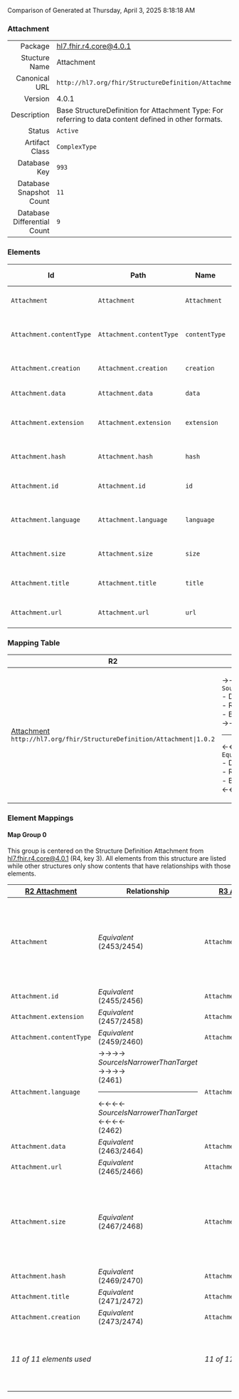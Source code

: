 Comparison of 
Generated at Thursday, April 3, 2025 8:18:18 AM

### Attachment

|      |     |
| ---: | --- |
| Package | hl7.fhir.r4.core@4.0.1 |
| Stucture Name | Attachment |
| Canonical URL | `http://hl7.org/fhir/StructureDefinition/Attachment` |
| Version | 4.0.1 |
| Description | Base StructureDefinition for Attachment Type: For referring to data content defined in other formats. |
| Status | `Active` |
| Artifact Class | `ComplexType` |
| Database Key | `993` |
| Database Snapshot Count | `11` |
| Database Differential Count | `9` |

### Elements

| Id | Path | Name | Base Path | Short | Cardinality | Collated Type | Binding Strength | Binding Value Set |
| -- | ---- | ---- | --------- | ----- | ----------- | ------------- | ---------------- | ----------------- |
| `Attachment` | `Attachment` | `Attachment` | Attachment | Content in a format defined elsewhere | 0..* | Attachment |  |  |
| `Attachment.contentType` | `Attachment.contentType` | `contentType` | Attachment.contentType | Mime type of the content, with charset etc. | 0..1 | code | `Required` | `http://hl7.org/fhir/ValueSet/mimetypes|4.0.1` |
| `Attachment.creation` | `Attachment.creation` | `creation` | Attachment.creation | Date attachment was first created | 0..1 | dateTime |  |  |
| `Attachment.data` | `Attachment.data` | `data` | Attachment.data | Data inline, base64ed | 0..1 | base64Binary |  |  |
| `Attachment.extension` | `Attachment.extension` | `extension` | Element.extension | Additional content defined by implementations | 0..* | Extension |  |  |
| `Attachment.hash` | `Attachment.hash` | `hash` | Attachment.hash | Hash of the data (sha-1, base64ed) | 0..1 | base64Binary |  |  |
| `Attachment.id` | `Attachment.id` | `id` | Element.id | Unique id for inter-element referencing | 0..1 | id |  |  |
| `Attachment.language` | `Attachment.language` | `language` | Attachment.language | Human language of the content (BCP-47) | 0..1 | code | `Required` | `http://hl7.org/fhir/ValueSet/all-languages` |
| `Attachment.size` | `Attachment.size` | `size` | Attachment.size | Number of bytes of content (if url provided) | 0..1 | unsignedInt |  |  |
| `Attachment.title` | `Attachment.title` | `title` | Attachment.title | Label to display in place of the data | 0..1 | string |  |  |
| `Attachment.url` | `Attachment.url` | `url` | Attachment.url | Uri where the data can be found | 0..1 | url |  |  |
### Mapping Table

| R2 | Comparison | R3 | Comparison | R4 | Comparison | R4B | Comparison | R5
| --- | --- | --- | --- | --- | --- | --- | --- | ---
| [Attachment](/docs/R2/ComplexTypes/Attachment.md)<br/> `http://hl7.org/fhir/StructureDefinition/Attachment\|1.0.2` | →→→→→→→<br/>`SourceIsNarrowerThanTarget`<br/>- DBKey: `49`<br/>- Reviewed: `n/a`<br/>- By: `n/a`<br/>→→→→→→→<hr/>←←←←←←←<br/>`Equivalent`<br/>- DBKey: `216`<br/>- Reviewed: `n/a`<br/>- By: `n/a`<br/>←←←←←←←| [Attachment](/docs/R3/ComplexTypes/Attachment.md)<br/> `http://hl7.org/fhir/StructureDefinition/Attachment\|3.0.2` | →→→→→→→<br/>`SourceIsNarrowerThanTarget`<br/>- DBKey: `385`<br/>- Reviewed: `n/a`<br/>- By: `n/a`<br/>→→→→→→→<hr/>←←←←←←←<br/>`Equivalent`<br/>- DBKey: `581`<br/>- Reviewed: `n/a`<br/>- By: `n/a`<br/>←←←←←←←| [Attachment](/docs/R4/ComplexTypes/Attachment.md)<br/> `http://hl7.org/fhir/StructureDefinition/Attachment\|4.0.1` | →→→→→→→<br/>`Equivalent`<br/>- DBKey: `1313`<br/>- Reviewed: `n/a`<br/>- By: `n/a`<br/>→→→→→→→<hr/>←←←←←←←<br/>`Equivalent`<br/>- DBKey: `1314`<br/>- Reviewed: `n/a`<br/>- By: `n/a`<br/>←←←←←←←| [Attachment](/docs/R4B/ComplexTypes/Attachment.md)<br/> `http://hl7.org/fhir/StructureDefinition/Attachment\|4.3.0` | →→→→→→→<br/>`RelatedTo`<br/>- DBKey: `892`<br/>- Reviewed: `n/a`<br/>- By: `n/a`<br/>→→→→→→→<hr/>←←←←←←←<br/>`SourceIsBroaderThanTarget`<br/>- DBKey: `1121`<br/>- Reviewed: `n/a`<br/>- By: `n/a`<br/>←←←←←←←| [Attachment](/docs/R5/ComplexTypes/Attachment.md)<br/> `http://hl7.org/fhir/StructureDefinition/Attachment\|5.0.0` 

### Element Mappings


#### Map Group 0

This group is centered on the Structure Definition Attachment from hl7.fhir.r4.core@4.0.1 (R4, key 3).
All elements from this structure are listed while other structures only show contents that have relationships with those elements.

| [R2 Attachment](/docs/R2/ComplexTypes/Attachment.md)| Relationship | [R3 Attachment](/docs/R3/ComplexTypes/Attachment.md)| Relationship | R4 Attachment| Relationship | [R4B Attachment](/docs/R4B/ComplexTypes/Attachment.md)| Relationship | [R5 Attachment](/docs/R5/ComplexTypes/Attachment.md)
| --- | --- | --- | --- | --- | --- | --- | --- | ---
| `Attachment`| _Equivalent_<br/>(2453/2454)| `Attachment`| _Equivalent_<br/>(9182/9183)| **`Attachment`**| _Equivalent_<br/>(20532/20533)| `Attachment`| →→→→ _SourceIsNarrowerThanTarget_ →→→→ <br/>(35649)<hr/>←←←← _SourceIsBroaderThanTarget_ ←←←← <br/>(35650)| `Attachment`
| `Attachment.id`| _Equivalent_<br/>(2455/2456)| `Attachment.id`| _Equivalent_<br/>(9184/9185)| **`Attachment.id`**| _Equivalent_<br/>(20534/20535)| `Attachment.id`| _Equivalent_<br/>(35651/35652)| `Attachment.id`
| `Attachment.extension`| _Equivalent_<br/>(2457/2458)| `Attachment.extension`| _Equivalent_<br/>(9186/9187)| **`Attachment.extension`**| _Equivalent_<br/>(20536/20537)| `Attachment.extension`| _Equivalent_<br/>(35653/35654)| `Attachment.extension`
| `Attachment.contentType`| _Equivalent_<br/>(2459/2460)| `Attachment.contentType`| _Equivalent_<br/>(9188/9189)| **`Attachment.contentType`**| _Equivalent_<br/>(20538/20539)| `Attachment.contentType`| _Equivalent_<br/>(35655/35656)| `Attachment.contentType`
| `Attachment.language`| →→→→ _SourceIsNarrowerThanTarget_ →→→→ <br/>(2461)<hr/>←←←← _SourceIsNarrowerThanTarget_ ←←←← <br/>(2462)| `Attachment.language`| →→→→ _SourceIsNarrowerThanTarget_ →→→→ <br/>(9190)<hr/>←←←← _SourceIsNarrowerThanTarget_ ←←←← <br/>(9191)| **`Attachment.language`**| _Equivalent_<br/>(20540/20541)| `Attachment.language`| _Equivalent_<br/>(35657/35658)| `Attachment.language`
| `Attachment.data`| _Equivalent_<br/>(2463/2464)| `Attachment.data`| _Equivalent_<br/>(9192/9193)| **`Attachment.data`**| _Equivalent_<br/>(20542/20543)| `Attachment.data`| _Equivalent_<br/>(35659/35660)| `Attachment.data`
| `Attachment.url`| _Equivalent_<br/>(2465/2466)| `Attachment.url`| _Equivalent_<br/>(9194/9195)| **`Attachment.url`**| _Equivalent_<br/>(20544/20545)| `Attachment.url`| _Equivalent_<br/>(35661/35662)| `Attachment.url`
| `Attachment.size`| _Equivalent_<br/>(2467/2468)| `Attachment.size`| _Equivalent_<br/>(9196/9197)| **`Attachment.size`**| _Equivalent_<br/>(20546/20547)| `Attachment.size`| →→→→ _SourceIsBroaderThanTarget_ →→→→ <br/>(35663)<hr/>←←←← _SourceIsBroaderThanTarget_ ←←←← <br/>(35664)| `Attachment.size`
| `Attachment.hash`| _Equivalent_<br/>(2469/2470)| `Attachment.hash`| _Equivalent_<br/>(9198/9199)| **`Attachment.hash`**| _Equivalent_<br/>(20548/20549)| `Attachment.hash`| _Equivalent_<br/>(35665/35666)| `Attachment.hash`
| `Attachment.title`| _Equivalent_<br/>(2471/2472)| `Attachment.title`| _Equivalent_<br/>(9200/9201)| **`Attachment.title`**| _Equivalent_<br/>(20550/20551)| `Attachment.title`| _Equivalent_<br/>(35667/35668)| `Attachment.title`
| `Attachment.creation`| _Equivalent_<br/>(2473/2474)| `Attachment.creation`| _Equivalent_<br/>(9202/9203)| **`Attachment.creation`**| _Equivalent_<br/>(20552/20553)| `Attachment.creation`| _Equivalent_<br/>(35669/35670)| `Attachment.creation`
| *11 of 11 elements used* | | *11 of 11 elements used* | | *11 of 11 elements used* | | *11 of 11 elements used* | | *11 of 16 elements used* <br/>remaining elements:<br/>`Attachment.duration`, `Attachment.frames`, `Attachment.height`, `Attachment.pages`, `Attachment.width`

